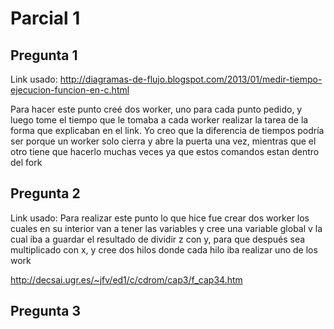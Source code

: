 # Parcial 1
## Pregunta 1
Link usado:
http://diagramas-de-flujo.blogspot.com/2013/01/medir-tiempo-ejecucion-funcion-en-c.html

Para hacer este punto creé dos worker, uno para cada punto pedido, y luego tome el tiempo que le tomaba a cada worker realizar la tarea de la forma que explicaban en el link.
Yo creo que la diferencia de tiempos podría ser porque un worker solo cierra y abre la puerta una vez, mientras que el otro tiene que hacerlo muchas veces ya que estos comandos estan dentro del fork
## Pregunta 2

Link usado:
Para realizar este punto lo que hice fue crear dos worker los cuales en su interior van a tener las variables y cree una variable global v la cual iba a guardar el resultado de dividir z con y, para que después sea multiplicado con x, y cree dos hilos donde cada hilo iba realizar uno de los work 

http://decsai.ugr.es/~jfv/ed1/c/cdrom/cap3/f_cap34.htm
## Pregunta 3

